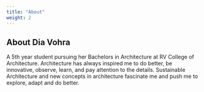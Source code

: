 ```yaml
---
title: "About"
weight: 2
---
```


## About Dia Vohra

A 5th year student pursuing her Bachelors in Architecture at RV College of Architecture. Architecture has always inspired me to do better, be innovative, observe, learn, and pay attention to the details. Sustainable Architecture and new concepts in architecture fascinate me and push me to explore, adapt and do better.

